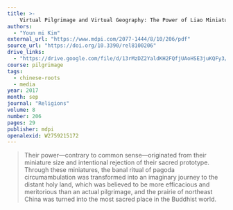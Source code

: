 ```yaml
---
title: >-
    Virtual Pilgrimage and Virtual Geography: The Power of Liao Miniature Pagodas (907–1125)
authors:
  - "Youn mi Kim"
external_url: "https://www.mdpi.com/2077-1444/8/10/206/pdf"
source_url: "https://doi.org/10.3390/rel8100206"
drive_links:
  - "https://drive.google.com/file/d/13rMzDZ2YaldKH2FQfjUAoHSE3juKQFy3/view?usp=drivesdk"
course: pilgrimage
tags:
  - chinese-roots
  - media
year: 2017
month: sep
journal: "Religions"
volume: 8
number: 206
pages: 29
publisher: mdpi
openalexid: W2759215172
---
```


> Their power—contrary to common sense—originated from their miniature size and intentional rejection of their sacred prototype.
> Through these miniatures, the banal ritual of pagoda circumambulation was transformed into an imaginary journey to the distant holy land, which was believed to be more efficacious and meritorious than an actual pilgrimage, and the prairie of northeast China was turned into the most sacred place in the Buddhist world.


